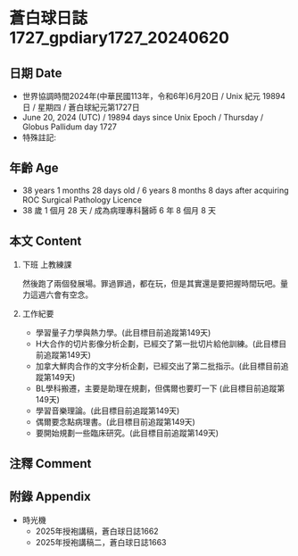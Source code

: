 [_metadata_:encoding]: - "utf-8"
[_metadata_:language]: - "zh-Hant-TW"
[_metadata_:fileformat]: - "markdown"
[_metadata_:MIME_type]: - "text/plain"
[_metadata_:markdown_version]: - "commonmark version 0.30"
[_metadata_:markdown_spec]: - "https://spec.commonmark.org/0.30/"

# 蒼白球日誌1727_gpdiary1727_20240620 #

## 日期 Date ##

* 世界協調時間2024年(中華民國113年，令和6年)6月20日 / Unix 紀元 19894 日 / 星期四 / 蒼白球紀元第1727日
* June 20, 2024 (UTC) / 19894 days since Unix Epoch / Thursday / Globus Pallidum day 1727
* 特殊註記:

## 年齡 Age ##

* 38 years 1 months 28 days old / 6 years 8 months 8 days after acquiring ROC Surgical Pathology Licence
* 38 歲 1 個月 28 天 / 成為病理專科醫師 6 年 8 個月 8 天

## 本文 Content ##

1. 下班 上教練課

    然後跑了兩個發展場。罪過罪過，都在玩，但是其實還是要把握時間玩吧。量力這週六會有空念。

2. 工作紀要

    - 學習量子力學與熱力學。(此目標目前追蹤第149天)
    - H大合作的切片影像分析企劃，已經交了第一批切片給他訓練。(此目標目前追蹤第149天)
    - 加拿大鮮肉合作的文字分析企劃，已經交出了第二批指示。(此目標目前追蹤第149天)
    - BL學科搬遷，主要是助理在規劃，但偶爾也要盯一下 (此目標目前追蹤第149天)
    - 學習音樂理論。(此目標目前追蹤第149天)
    - 偶爾要念點病理書。(此目標目前追蹤第149天)
    - 要開始規劃一些臨床研究。(此目標目前追蹤第149天)

## 注釋 Comment ##


## 附錄 Appendix ##

* 時光機
    - 2025年授袍講稿，蒼白球日誌1662
    - 2025年授袍講稿二，蒼白球日誌1663
